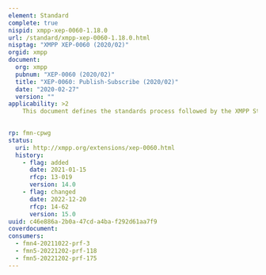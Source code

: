 ```yaml
---
element: Standard
complete: true
nispid: xmpp-xep-0060-1.18.0
url: /standard/xmpp-xep-0060-1.18.0.html
nisptag: "XMPP XEP-0060 (2020/02)"
orgid: xmpp
document:
  org: xmpp
  pubnum: "XEP-0060 (2020/02)"
  title: "XEP-0060: Publish-Subscribe (2020/02)"
  date: "2020-02-27"
  version: ""
applicability: >2
    This document defines the standards process followed by the XMPP Standards Foundation.

  
rp: fmn-cpwg
status:
  uri: http://xmpp.org/extensions/xep-0060.html
  history: 
    - flag: added
      date: 2021-01-15
      rfcp: 13-019
      version: 14.0
    - flag: changed
      date: 2022-12-20
      rfcp: 14-62
      version: 15.0
uuid: c46e886a-2b0a-47cd-a4ba-f292d61aa7f9
coverdocument:
consumers:
  - fmn4-20211022-prf-3
  - fmn5-20221202-prf-118
  - fmn5-20221202-prf-175
---
```

